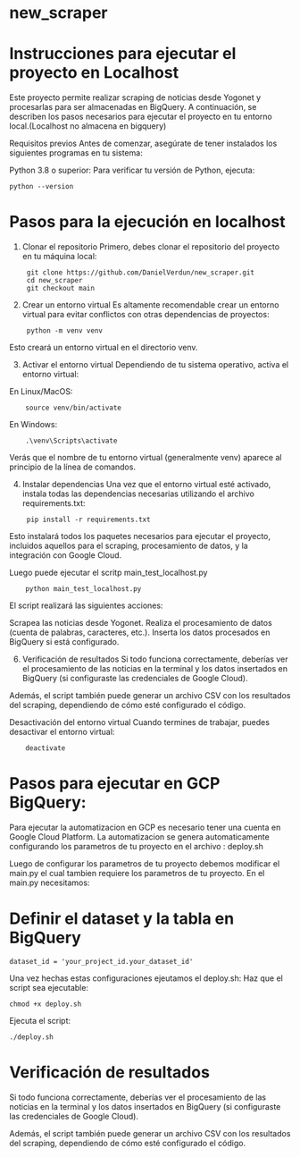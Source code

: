 # new_scraper
# Instrucciones para ejecutar el proyecto en Localhost
Este proyecto permite realizar scraping de noticias desde Yogonet y procesarlas para ser almacenadas en BigQuery. A continuación, se describen los pasos necesarios para ejecutar el proyecto en tu entorno local.(Localhost no almacena en bigquery)

Requisitos previos
Antes de comenzar, asegúrate de tener instalados los siguientes programas en tu sistema:

Python 3.8 o superior: Para verificar tu versión de Python, ejecuta:

    python --version
    
# Pasos para la ejecución en localhost

1. Clonar el repositorio
Primero, debes clonar el repositorio del proyecto en tu máquina local:

        git clone https://github.com/DanielVerdun/new_scraper.git
        cd new_scraper
        git checkout main   
   
3. Crear un entorno virtual
Es altamente recomendable crear un entorno virtual para evitar conflictos con otras dependencias de proyectos:

        python -m venv venv
   
Esto creará un entorno virtual en el directorio venv.

3. Activar el entorno virtual
Dependiendo de tu sistema operativo, activa el entorno virtual:

En Linux/MacOS:

        source venv/bin/activate

En Windows:

        .\venv\Scripts\activate
Verás que el nombre de tu entorno virtual (generalmente venv) aparece al principio de la línea de comandos.

4. Instalar dependencias
Una vez que el entorno virtual esté activado, instala todas las dependencias necesarias utilizando el archivo requirements.txt:

        pip install -r requirements.txt

Esto instalará todos los paquetes necesarios para ejecutar el proyecto, incluidos aquellos para el scraping, procesamiento de datos, y la integración con Google Cloud.

Luego puede ejecutar el scritp main_test_localhost.py

        python main_test_localhost.py

El script realizará las siguientes acciones:

Scrapea las noticias desde Yogonet.
Realiza el procesamiento de datos (cuenta de palabras, caracteres, etc.).
Inserta los datos procesados en BigQuery si está configurado.

6. Verificación de resultados
Si todo funciona correctamente, deberías ver el procesamiento de las noticias en la terminal y los datos insertados en BigQuery (si configuraste las credenciales de Google Cloud).

Además, el script también puede generar un archivo CSV con los resultados del scraping, dependiendo de cómo esté configurado el código.

Desactivación del entorno virtual
Cuando termines de trabajar, puedes desactivar el entorno virtual:

        deactivate

# Pasos para ejecutar en GCP BigQuery:

Para ejecutar la automatizacion en GCP es necesario tener una cuenta en Google Cloud Platform.
La automatizacion se genera automaticamente configurando los parametros de tu proyecto en el archivo : deploy.sh

Luego de configurar los parametros de tu proyecto debemos modificar el main.py el cual tambien requiere los parametros de tu proyecto. 
En el main.py necesitamos: 
# Definir el dataset y la tabla en BigQuery
    dataset_id = 'your_project_id.your_dataset_id'

Una vez hechas estas configuraciones ejeutamos el deploy.sh:
Haz que el script sea ejecutable:

    chmod +x deploy.sh
Ejecuta el script:

    ./deploy.sh

# Verificación de resultados
Si todo funciona correctamente, deberías ver el procesamiento de las noticias en la terminal y los datos insertados en BigQuery (si configuraste las credenciales de Google Cloud).

Además, el script también puede generar un archivo CSV con los resultados del scraping, dependiendo de cómo esté configurado el código.
